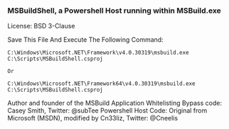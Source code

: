 ### MSBuildShell, a Powershell Host running within MSBuild.exe

License: BSD 3-Clause

Save This File And Execute The Following Command:

```
C:\Windows\Microsoft.NET\Framework\v4.0.30319\msbuild.exe C:\Scripts\MSBuildShell.csproj

Or

C:\Windows\Microsoft.NET\Framework64\v4.0.30319\msbuild.exe C:\Scripts\MSBuildShell.csproj
```

Author and founder of the MSBuild Application Whitelisting Bypass code: Casey Smith, Twitter: @subTee
Powershell Host Code: Original from Microsoft (MSDN), modified by Cn33liz, Twitter: @Cneelis
